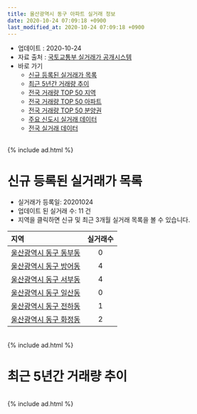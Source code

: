 ```yaml
---
title: 울산광역시 동구 아파트 실거래 정보
date: 2020-10-24 07:09:18 +0900
last_modified_at: 2020-10-24 07:09:18 +0900
---
```


* 업데이트 : 2020-10-24
* 자료 출처 : [국토교통부 실거래가 공개시스템](http://rt.molit.go.kr)
* 바로 가기
    * [신규 등록된 실거래가 목록](#신규-등록된-실거래가-목록)
    * [최근 5년간 거래량 추이](#최근-5년간-거래량-추이)
    * [전국 거래량 TOP 50 지역](https://inasie.github.io/apt-trade-info/최근-3개월-전국에서-가장-거래가-많이-발생한-지역)
    * [전국 거래량 TOP 50 아파트](https://inasie.github.io/apt-trade-info/최근-3개월-전국에서-가장-거래가-많이-발생한-아파트)
    * [전국 거래량 TOP 50 분양권](https://inasie.github.io/apt-trade-info/최근-3개월-전국에서-가장-거래가-많이-발생한-분양권)
    * [주요 신도시 실거래 데이터](https://inasie.github.io/apt-trade-info/주요-신도시)
    * [전국 실거래 데이터](https://inasie.github.io/apt-trade-info/전국)

<br>
{% include ad.html %}
<br>

# 신규 등록된 실거래가 목록
* 실거래가 등록일: 20201024
* 업데이트 된 실거래 수: 11 건
* 지역을 클릭하면 신규 및 최근 3개월 실거래 목록을 볼 수 있습니다.


|지역|실거래수|
|:---|:---:|
|[울산광역시 동구 동부동](https://inasie.github.io/apt-trade-info/울산광역시-동구-동부동)|0|
|[울산광역시 동구 방어동](https://inasie.github.io/apt-trade-info/울산광역시-동구-방어동)|4|
|[울산광역시 동구 서부동](https://inasie.github.io/apt-trade-info/울산광역시-동구-서부동)|4|
|[울산광역시 동구 일산동](https://inasie.github.io/apt-trade-info/울산광역시-동구-일산동)|0|
|[울산광역시 동구 전하동](https://inasie.github.io/apt-trade-info/울산광역시-동구-전하동)|1|
|[울산광역시 동구 화정동](https://inasie.github.io/apt-trade-info/울산광역시-동구-화정동)|2|


<br>
{% include ad.html %}
<br>

# 최근 5년간 거래량 추이


<div style="width:100%;">
    <canvas id="deal_progress" height="200"></canvas>
</div>

<script>
new Chart(document.getElementById("deal_progress"), {
    type: 'line',
    data: {
        labels: ['201510','201511','201512','201601','201602','201603','201604','201605','201606','201607','201608','201609','201610','201611','201612','201701','201702','201703','201704','201705','201706','201707','201708','201709','201710','201711','201712','201801','201802','201803','201804','201805','201806','201807','201808','201809','201810','201811','201812','201901','201902','201903','201904','201905','201906','201907','201908','201909','201910','201911','201912','202001','202002','202003','202004','202005','202006','202007','202008','202009','202010'],
        datasets: [{
            label: '매매',
            pointRadius: 1,
            data: [232, 198, 189, 172, 187, 213, 166, 101, 144, 152, 162, 148, 157, 136, 194, 166, 155, 166, 134, 197, 205, 161, 145, 107, 81, 119, 91, 92, 84, 142, 89, 81, 71, 61, 63, 66, 88, 91, 86, 118, 144, 130, 126, 85, 56, 89, 70, 99, 182, 161, 137, 130, 196, 95, 135, 161, 244, 220, 116, 139, 60],
            borderColor: "rgba(255, 201, 14, 1)",
            backgroundColor: "rgba(255, 201, 14, 0.5)",
            fill: false,
            lineTension: 0
        },{
            label: '전월세',
            pointRadius: 1,
            data: [114, 96, 165, 164, 181, 191, 140, 104, 150, 168, 130, 84, 135, 96, 96, 113, 126, 123, 101, 87, 125, 100, 82, 119, 76, 92, 103, 119, 99, 151, 95, 106, 112, 115, 92, 84, 98, 80, 94, 114, 112, 134, 103, 94, 104, 108, 82, 100, 100, 104, 132, 104, 165, 101, 107, 85, 96, 141, 93, 71, 33],
            borderColor: "rgba(0, 141, 185, 1)",
            backgroundColor: "rgba(0, 141, 185, 0.5)",
            fill: false,
            lineTension: 0
        }
        ]
    },
    options: {
        responsive: true,
        title: {
            display: false
        },
        tooltips: {
            mode: 'index',
            intersect: false
        },
        hover: {
            mode: 'nearest',
            intersect: true
        },
        scales: {
            xAxes: [{
                display: true,
                scaleLabel: {
                    display: true,
                    labelString: '년/월'
                }
            }],
            yAxes: [{
                display: true,
                ticks: {
                    suggestedMin: 0,
                },
                scaleLabel: {
                    display: true,
                    labelString: '실거래 수'
                }
            }]
        }
    }
});

</script>


<br>
{% include ad.html %}
<br>


